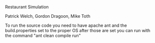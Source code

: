 Restaurant Simulation

Patrick Welch, Gordon Dragoon, Mike Toth

To run the source code you need to have apache ant and the build.properties set to the proper OS 
after those are set you can run with the command "ant clean compile run"
